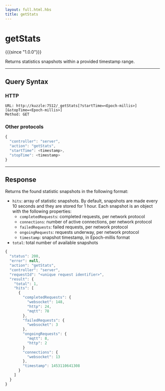 ```yaml
---
layout: full.html.hbs
title: getStats
---
```


# getStats

{{{since "1.0.0"}}}

Returns statistics snapshots within a provided timestamp range.

---

## Query Syntax

### HTTP

```http
URL: http://kuzzle:7512/_getStats[?startTime=<Epoch-millis>][&stopTime=<Epoch-millis>]
Method: GET
```

### Other protocols

```js
{
  "controller": "server",
  "action": "getStats",
  "startTime": <timestamp>,
  "stopTime": <timestamp>
}
```

---

## Response

Returns the found statistic snapshots in the following format:

* `hits`: array of statistic snapshots. By default, snapshots are made every 10 seconds and they are stored for 1 hour. Each snapshot is an object with the following properties:
  * `completedRequests`: completed requests, per network protocol
  * `connections`: number of active connections, per network protocol
  * `failedRequests`: failed requests, per network protocol
  * `ongoingRequests`: requests underway, per network protocol
  * `timestamp`: snapshot timestamp, in Epoch-millis format
* `total`: total number of available snapshots

```javascript
{
  "status": 200,                     
  "error": null,                     
  "action": "getStats",
  "controller": "server",
  "requestId": "<unique request identifier>",
  "result": {
    "total": 1,
    "hits": [
      {
        "completedRequests": {
          "websocket": 148,
          "http": 24,
          "mqtt": 78
        },
        "failedRequests": {
          "websocket": 3
        },
        "ongoingRequests": {
          "mqtt": 8,
          "http": 2
        }
        "connections": {
          "websocket": 13
        },
        "timestamp": 1453110641308
      }
    ]
  }
}
```
